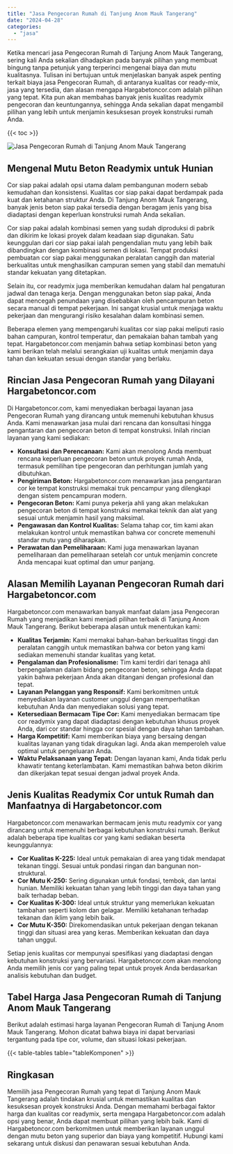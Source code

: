 ```yaml
---
title: "Jasa Pengecoran Rumah di Tanjung Anom Mauk Tangerang"
date: "2024-04-28"
categories: 
  - "jasa"
---
```



Ketika mencari jasa Pengecoran Rumah di Tanjung Anom Mauk Tangerang, sering kali Anda sekalian dihadapkan pada banyak pilihan yang membuat bingung tanpa petunjuk yang terperinci mengenai biaya dan mutu kualitasnya. Tulisan ini bertujuan untuk menjelaskan banyak aspek penting terkait biaya jasa Pengecoran Rumah, di antaranya kualitas cor ready-mix, jasa yang tersedia, dan alasan mengapa Hargabetoncor.com adalah pilihan yang tepat. Kita pun akan membahas banyak jenis kualitas readymix pengecoran dan keuntungannya, sehingga Anda sekalian dapat mengambil pilihan yang lebih untuk menjamin kesuksesan proyek konstruksi rumah Anda.

{{< toc >}}

![Jasa Pengecoran Rumah di Tanjung Anom Mauk Tangerang](https://hargareadymixid.github.io/hbc/readymix-hbc%20(12).png)

## Mengenal Mutu Beton Readymix untuk Hunian

Cor siap pakai adalah opsi utama dalam pembangunan modern sebab kemudahan dan konsistensi. Kualitas cor siap pakai dapat berdampak pada kuat dan ketahanan struktur Anda. Di Tanjung Anom Mauk Tangerang, banyak jenis beton siap pakai tersedia dengan beragam jenis yang bisa diadaptasi dengan keperluan konstruksi rumah Anda sekalian.

Cor siap pakai adalah kombinasi semen yang sudah diproduksi di pabrik dan dikirim ke lokasi proyek dalam keadaan siap digunakan. Satu keunggulan dari cor siap pakai ialah pengendalian mutu yang lebih baik dibandingkan dengan kombinasi semen di lokasi. Tempat produksi pembuatan cor siap pakai menggunakan peralatan canggih dan material berkualitas untuk menghasilkan campuran semen yang stabil dan mematuhi standar kekuatan yang ditetapkan.

Selain itu, cor readymix juga memberikan kemudahan dalam hal pengaturan jadwal dan tenaga kerja. Dengan menggunakan beton siap pakai, Anda dapat mencegah penundaan yang disebabkan oleh pencampuran beton secara manual di tempat pekerjaan. Ini sangat krusial untuk menjaga waktu pekerjaan dan mengurangi risiko kesalahan dalam kombinasi semen.

Beberapa elemen yang mempengaruhi kualitas cor siap pakai meliputi rasio bahan campuran, kontrol temperatur, dan pemakaian bahan tambah yang tepat. Hargabetoncor.com menjamin bahwa setiap kombinasi beton yang kami berikan telah melalui serangkaian uji kualitas untuk menjamin daya tahan dan kekuatan sesuai dengan standar yang berlaku.

## Rincian Jasa Pengecoran Rumah yang Dilayani Hargabetoncor.com

Di Hargabetoncor.com, kami menyediakan berbagai layanan jasa Pengecoran Rumah yang dirancang untuk memenuhi kebutuhan khusus Anda. Kami menawarkan jasa mulai dari rencana dan konsultasi hingga pengantaran dan pengecoran beton di tempat konstruksi. Inilah rincian layanan yang kami sediakan:

- **Konsultasi dan Perencanaan:** Kami akan menolong Anda membuat rencana keperluan pengecoran beton untuk proyek rumah Anda, termasuk pemilihan tipe pengecoran dan perhitungan jumlah yang dibutuhkan.
- **Pengiriman Beton:** Hargabetoncor.com menawarkan jasa pengantaran cor ke tempat konstruksi memakai truk pencampur yang dilengkapi dengan sistem pencampuran modern.
- **Pengecoran Beton:** Kami punya pekerja ahli yang akan melakukan pengecoran beton di tempat konstruksi memakai teknik dan alat yang sesuai untuk menjamin hasil yang maksimal.
- **Pengawasan dan Kontrol Kualitas:** Selama tahap cor, tim kami akan melakukan kontrol untuk memastikan bahwa cor concrete memenuhi standar mutu yang diharapkan.
- **Perawatan dan Pemeliharaan:** Kami juga menawarkan layanan pemeliharaan dan pemeliharaan setelah cor untuk menjamin concrete Anda mencapai kuat optimal dan umur panjang.

## Alasan Memilih Layanan Pengecoran Rumah dari Hargabetoncor.com

Hargabetoncor.com menawarkan banyak manfaat dalam jasa Pengecoran Rumah yang menjadikan kami menjadi pilihan terbaik di Tanjung Anom Mauk Tangerang. Berikut beberapa alasan untuk menentukan kami:

- **Kualitas Terjamin:** Kami memakai bahan-bahan berkualitas tinggi dan peralatan canggih untuk memastikan bahwa cor beton yang kami sediakan memenuhi standar kualitas yang ketat.
- **Pengalaman dan Profesionalisme:** Tim kami terdiri dari tenaga ahli berpengalaman dalam bidang pengecoran beton, sehingga Anda dapat yakin bahwa pekerjaan Anda akan ditangani dengan profesional dan tepat.
- **Layanan Pelanggan yang Responsif:** Kami berkomitmen untuk menyediakan layanan customer unggul dengan memperhatikan kebutuhan Anda dan menyediakan solusi yang tepat.
- **Ketersediaan Bermacam Tipe Cor:** Kami menyediakan bermacam tipe cor readymix yang dapat diadaptasi dengan kebutuhan khusus proyek Anda, dari cor standar hingga cor spesial dengan daya tahan tambahan.
- **Harga Kompetitif:** Kami memberikan biaya yang bersaing dengan kualitas layanan yang tidak diragukan lagi. Anda akan memperoleh value optimal untuk pengeluaran Anda.
- **Waktu Pelaksanaan yang Tepat:** Dengan layanan kami, Anda tidak perlu khawatir tentang keterlambatan. Kami memastikan bahwa beton dikirim dan dikerjakan tepat sesuai dengan jadwal proyek Anda.

## Jenis Kualitas Readymix Cor untuk Rumah dan Manfaatnya di Hargabetoncor.com

Hargabetoncor.com menawarkan bermacam jenis mutu readymix cor yang dirancang untuk memenuhi berbagai kebutuhan konstruksi rumah. Berikut adalah beberapa tipe kualitas cor yang kami sediakan beserta keunggulannya:

- **Cor Kualitas K-225:** Ideal untuk pemakaian di area yang tidak mendapat tekanan tinggi. Sesuai untuk pondasi ringan dan bangunan non-struktural.
- **Cor Mutu K-250:** Sering digunakan untuk fondasi, tembok, dan lantai hunian. Memiliki kekuatan tahan yang lebih tinggi dan daya tahan yang baik terhadap beban.
- **Cor Kualitas K-300:** Ideal untuk struktur yang memerlukan kekuatan tambahan seperti kolom dan gelagar. Memiliki ketahanan terhadap tekanan dan iklim yang lebih baik.
- **Cor Mutu K-350:** Direkomendasikan untuk pekerjaan dengan tekanan tinggi dan situasi area yang keras. Memberikan kekuatan dan daya tahan unggul.

Setiap jenis kualitas cor mempunyai spesifikasi yang diadaptasi dengan kebutuhan konstruksi yang bervariasi. Hargabetoncor.com akan menolong Anda memilih jenis cor yang paling tepat untuk proyek Anda berdasarkan analisis kebutuhan dan budget.

## Tabel Harga Jasa Pengecoran Rumah di Tanjung Anom Mauk Tangerang

Berikut adalah estimasi harga layanan Pengecoran Rumah di Tanjung Anom Mauk Tangerang. Mohon dicatat bahwa biaya ini dapat bervariasi tergantung pada tipe cor, volume, dan situasi lokasi pekerjaan.

{{< table-tables table="tableKomponen" >}}

## Ringkasan

Memilih jasa Pengecoran Rumah yang tepat di Tanjung Anom Mauk Tangerang adalah tindakan krusial untuk memastikan kualitas dan kesuksesan proyek konstruksi Anda. Dengan memahami berbagai faktor harga dan kualitas cor readymix, serta mengapa Hargabetoncor.com adalah opsi yang benar, Anda dapat membuat pilihan yang lebih baik. Kami di Hargabetoncor.com berkomitmen untuk memberikan layanan unggul dengan mutu beton yang superior dan biaya yang kompetitif. Hubungi kami sekarang untuk diskusi dan penawaran sesuai kebutuhan Anda.
